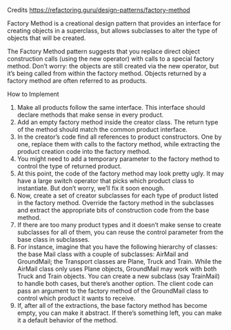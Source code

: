 ﻿Credits https://refactoring.guru/design-patterns/factory-method

Factory Method is a creational design pattern that provides an interface for creating objects in a superclass, 
but allows subclasses to alter the type of objects that will be created.

The Factory Method pattern suggests that you replace direct object construction calls (using the new operator) 
with calls to a special factory method. Don’t worry: the objects are still created via the new operator, 
but it’s being called from within the factory method. Objects returned by a factory method are often referred to as products.

How to Implement
1. Make all products follow the same interface. This interface should declare methods that make sense in every product.
2. Add an empty factory method inside the creator class. The return type of the method should match the common product interface.
3. In the creator’s code find all references to product constructors. One by one, replace them with calls to the factory method, 
while extracting the product creation code into the factory method.
4. You might need to add a temporary parameter to the factory method to control the type of returned product.
5. At this point, the code of the factory method may look pretty ugly. It may have a large switch operator that picks which 
product class to instantiate. But don’t worry, we’ll fix it soon enough.
6. Now, create a set of creator subclasses for each type of product listed in the factory method. Override the factory method 
in the subclasses and extract the appropriate bits of construction code from the base method.
7. If there are too many product types and it doesn’t make sense to create subclasses for all of them, you can reuse the 
control parameter from the base class in subclasses.
8. For instance, imagine that you have the following hierarchy of classes: the base Mail class with a couple of 
subclasses: AirMail and GroundMail; the Transport classes are Plane, Truck and Train. While the AirMail class only uses Plane objects, 
GroundMail may work with both Truck and Train objects. You can create a new subclass (say TrainMail) to handle both cases, 
but there’s another option. The client code can pass an argument to the factory method of the GroundMail class to control which product it wants to receive.
9. If, after all of the extractions, the base factory method has become empty, you can make it abstract. 
If there’s something left, you can make it a default behavior of the method.